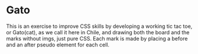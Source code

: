 # Gato

This is an exercise to improve CSS skills by developing a working tic tac toe, or Gato(cat), as we call it here in Chile, and drawing both the board and the marks without imgs, just pure CSS.
Each mark is made by placing a before and an after pseudo element for each cell.
